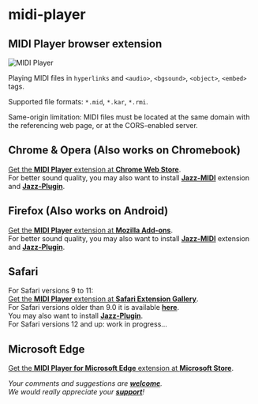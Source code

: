 # midi-player

## MIDI Player browser extension

![MIDI Player](http://jazz-soft.github.io/img/midi-player-0-0-2-0.png)

Playing MIDI files in `hyperlinks` and `<audio>`, `<bgsound>`, `<object>`, `<embed>` tags.

Supported file formats: `*.mid`, `*.kar`, `*.rmi`.

Same-origin limitation: MIDI files must be located at the same domain with the referencing web page, or at the CORS-enabled server.

## Chrome & Opera (Also works on Chromebook)
[Get the **MIDI Player** extension at **Chrome Web Store**](https://chrome.google.com/webstore/detail/midi-player/khppfbnjbaampmeeiocjhcodkklkcfjf).  
For better sound quality, you may also want to install
[**Jazz-MIDI**](https://chrome.google.com/webstore/detail/jazz-midi/jhdoobfdaejmldnpihidjemjcbpfmbkm) extension and
[**Jazz-Plugin**](https://jazz-soft.net).

## Firefox (Also works on Android)
[Get the **MIDI Player** extension at **Mozilla Add-ons**](https://addons.mozilla.org/en-US/firefox/addon/midi-player).  
For better sound quality, you may also want to install
[**Jazz-MIDI**](https://addons.mozilla.org/en-US/firefox/addon/jazz-midi/) extension and
[**Jazz-Plugin**](https://jazz-soft.net).

## Safari
For Safari versions 9 to 11:  
[Get the **MIDI Player** extension at **Safari Extension Gallery**](https://safari-extensions.apple.com/details/?id=com.yourcompany.midi-player-76EXZ289MK).  
For Safari versions older than 9.0
it is available [**here**](https://jazz-soft.net/download/midi-player/midi-player.0.0.2.0.safariextz).  
You may also want to install
[**Jazz-Plugin**](https://jazz-soft.net).  
For Safari versions 12 and up: work in progress...


## Microsoft Edge
[Get the **MIDI Player for Microsoft Edge** extension at **Microsoft Store**](https://www.microsoft.com/store/apps/9N1CMGX97PN1).  

*Your comments and suggestions are [**welcome**](https://jazz-soft.org).  
We would really appreciate your [**support**](https://jazz-soft.net/donate)!*
